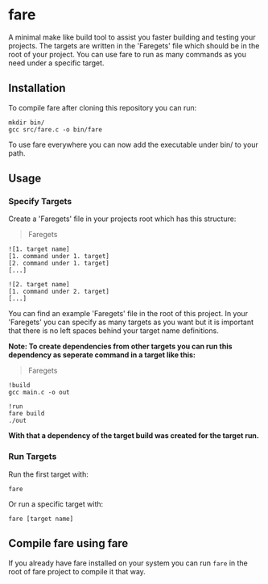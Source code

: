 # fare
A minimal make like build tool to assist you faster building and testing your projects. The targets are written in the 'Faregets' file which should be in the root of your project. You can use fare to run as many commands as you need under a specific target.

## Installation
To compile fare after cloning this repository you can run:
```
mkdir bin/
gcc src/fare.c -o bin/fare
```
To use fare everywhere you can now add the executable under bin/ to your path.

## Usage
### Specify Targets
Create a 'Faregets' file in your projects root which has this structure:
> Faregets
```
![1. target name]
[1. command under 1. target]
[2. command under 1. target]
[...]

![2. target name]
[1. command under 2. target]
[...]
```
You can find an example 'Faregets' file in the root of this project.
In your 'Faregets' you can specify as many targets as you want but it is important that there is no left spaces behind your target name definitions.

**Note: To create dependencies from other targets you can run this dependency as seperate command in a target like this:**
> Faregets
```
!build
gcc main.c -o out

!run
fare build
./out
```
**With that a dependency of the target build was created for the target run.**

### Run Targets
Run the first target with:
```
fare
```
Or run a specific target with:
```
fare [target name]
```

## Compile fare using fare
If you already have fare installed on your system you can run `fare` in the root of fare project to compile it that way.

